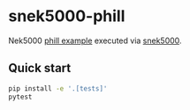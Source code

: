 # snek5000-phill

Nek5000 [phill
example](https://github.com/KTH-Nek5000/KTH_Examples/tree/master/phill_STAT)
executed via [snek5000](https://github.com/exabl/snek5000).


## Quick start

```sh
pip install -e '.[tests]'
pytest
```
